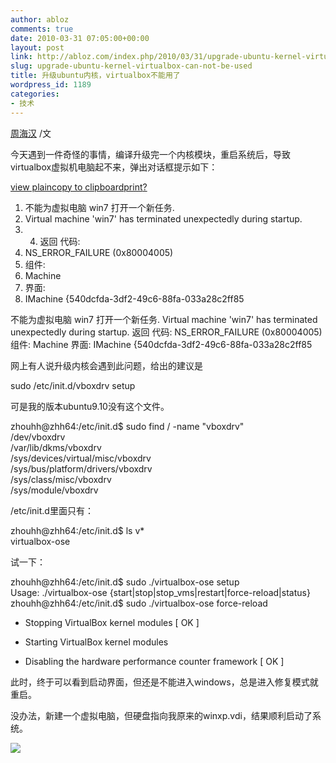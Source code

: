 ```yaml
---
author: abloz
comments: true
date: 2010-03-31 07:05:00+00:00
layout: post
link: http://abloz.com/index.php/2010/03/31/upgrade-ubuntu-kernel-virtualbox-can-not-be-used/
slug: upgrade-ubuntu-kernel-virtualbox-can-not-be-used
title: 升级ubuntu内核，virtualbox不能用了
wordpress_id: 1189
categories:
- 技术
---
```


[周海汉](http://blog.csdn.net/ablo_zhou) /文

 

今天遇到一件奇怪的事情，编译升级完一个内核模块，重启系统后，导致virtualbox虚拟机电脑起不来，弹出对话框提示如下：

 

[view plain](http://blog.csdn.net/ablo_zhou/archive/2010/03/31/5437384.aspx#)[copy to clipboard](http://blog.csdn.net/ablo_zhou/archive/2010/03/31/5437384.aspx#)[print](http://blog.csdn.net/ablo_zhou/archive/2010/03/31/5437384.aspx#)[?](http://blog.csdn.net/ablo_zhou/archive/2010/03/31/5437384.aspx#)

  1. 不能为虚拟电脑 win7 打开一个新任务.
  2. Virtual machine 'win7' has terminated unexpectedly during startup.
  3.   4. 返回 代码:
  5. NS_ERROR_FAILURE (0x80004005)
  6. 组件:
  7. Machine
  8. 界面:
  9. IMachine {540dcfda-3df2-49c6-88fa-033a28c2ff85

不能为虚拟电脑 win7 打开一个新任务. Virtual machine 'win7' has terminated unexpectedly during startup.  返回 代码: NS_ERROR_FAILURE (0x80004005) 组件: Machine 界面: IMachine {540dcfda-3df2-49c6-88fa-033a28c2ff85    

网上有人说升级内核会遇到此问题，给出的建议是

sudo /etc/init.d/vboxdrv setup

可是我的版本ubuntu9.10没有这个文件。

zhouhh@zhh64:/etc/init.d$ sudo find / -name "vboxdrv"  
/dev/vboxdrv  
/var/lib/dkms/vboxdrv  
/sys/devices/virtual/misc/vboxdrv  
/sys/bus/platform/drivers/vboxdrv  
/sys/class/misc/vboxdrv  
/sys/module/vboxdrv

 

/etc/init.d里面只有：

zhouhh@zhh64:/etc/init.d$ ls v*  
virtualbox-ose

  
试一下：

zhouhh@zhh64:/etc/init.d$ sudo ./virtualbox-ose setup  
Usage: ./virtualbox-ose {start|stop|stop_vms|restart|force-reload|status}  
zhouhh@zhh64:/etc/init.d$ sudo ./virtualbox-ose force-reload  
* Stopping VirtualBox kernel modules [ OK ]   
* Starting VirtualBox kernel modules

* Disabling the hardware performance counter framework [ OK ]

此时，终于可以看到启动界面，但还是不能进入windows，总是进入修复模式就重启。

 

没办法，新建一个虚拟电脑，但硬盘指向我原来的winxp.vdi，结果顺利启动了系统。

  
  


![](http://img.zemanta.com/pixy.gif?x-id=750f2395-56dc-81f1-b5ef-27f4fbf7587e)
